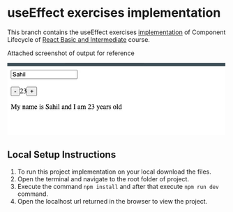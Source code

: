 
# useEffect exercises implementation
This branch contains the useEffect exercises [implementation](https://github.com/WebDevSimplified/React-Simplified-Beginner-Projects/tree/main/27-28-use-effect-exercises/before) of Component Lifecycle of [React Basic and Intermediate](https://courses.webdevsimplified.com/view/courses/react-simplified-beginner/1764770-component-lifecycle) course.

Attached screenshot of output for reference

![Screenshot of project](https://github.com/Skills-Learnings/React-Basic-and-Intermediate/blob/02-stateful-components-counter-with-name-project/src/assets/counter-with-name-project-snapshot.jpg?raw=true)

## Local Setup Instructions
1. To run this project implementation on your local download the files.
2. Open the terminal and navigate to the root folder of project.
3. Execute the command `npm install` and after that execute `npm run dev` command.
4. Open the localhost url returned in the browser to view the project.